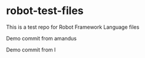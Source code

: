 # robot-test-files

This is a test repo for Robot Framework Language files

Demo commit from amandus

Demo commit from l

